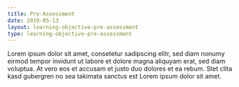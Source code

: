 ```yaml
---
title: Pre-Assessment 
date: 2019-05-13
layout: learning-objective-pre-assessment
type: learning-objective-pre-assessment
---
```

Lorem ipsum dolor sit amet, consetetur sadipscing elitr, sed diam nonumy eirmod
tempor invidunt ut labore et dolore magna aliquyam erat, sed diam voluptua. At
vero eos et accusam et justo duo dolores et ea rebum. Stet clita kasd gubergren
no sea takimata sanctus est Lorem ipsum dolor sit amet.

